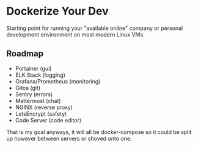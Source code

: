 # Dockerize Your Dev

Starting point for running your "available online" company or personal development environment on most modern Linux VMs.

## Roadmap

* Portainer (gui)
* ELK Stack (logging)
* Grafana/Prometheus (monitoring)
* Gitea (git)
* Sentry (errors)
* Mattermost (chat)
* NGINX (reverse proxy)
* LetsEncrypt (safety)
* Code Server (code editor)

That is my goal anyways, it will all be docker-compose so it could be split up however between servers or shoved onto one.
